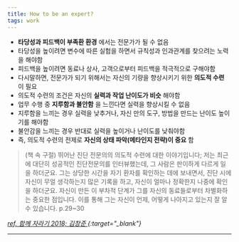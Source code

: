 ```yaml
---
title: How to be an expert?
tags: work
---
```


- **타당성과 피드백이 부족환 환경** 에서는 전문가가 될 수 없음
- 타당성을 높이려면 변수에 따른 실험을 하면서 규칙성과 인과관계를 찾으려는 노력을 해야함
- 피드백을 높이려면 동료나 상사, 고객으로부터 피드백을 적극적으로 구해야함
- 다시말하면, 전문가가 되기 위해서는 자신의 기량을 향상시키기 위한 **의도적 수련** 이 필요
- 의도적 수련의 조건은 자신의 **실력과 작업 난이도가 비슷** 해야함
- 업무 수행 중 **지루함과 불안함** 을 느낀다면 실력을 향상시킬 수 없음
- 지루함을 느끼는 경우 실력을 낮추거나, 자신 만의 도구, 방법을 만드는 난이도 높이기를 해야함
- 불안감을 느끼는 경우 반대로 실력을 높이거나 난이도를 낮춰야함
- 즉, 의도적 수련의 전제로 **자신의 상태 파악(메타인지 전략)이 중요** 함

> (책 속 구절) 뛰어난 진단 전문의의 의도적 수련에 대한 이야기입니다; 저는 최근에 대단히 성공적인 진단전문의를 인터뷰했는데, 그 사람은 판이하게 다르게 일을 하더군요. 그는 상당한 시간을 자기 환자를 확인하는 데에 보내면서, 진단 시에 자신이 무얼 생각하는지 많은 기록을 하고, 자신이 얼마나 정확한지 나중에 확인을 하더군요. 자신이 만든 이 부차적 단계가 그를 자신의 동료들로부터 차별화하는 중요한 점입니다. 이를 통해 그는 자신이 언제, 어떻게 나아지고 있는지 잘 알 수 있습니다. p.29~30

*[ref. 함께 자라기 2018; 김창준 ](http://www.yes24.com/Product/Goods/67350256){:target="_blank"}*

---
